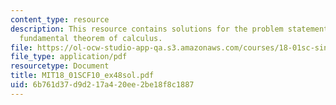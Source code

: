 ```yaml
---
content_type: resource
description: This resource contains solutions for the problem statements related to
  fundamental theorem of calculus.
file: https://ol-ocw-studio-app-qa.s3.amazonaws.com/courses/18-01sc-single-variable-calculus-fall-2010/6b761d37d9d217a420ee2be18f8c1887_MIT18_01SCF10_ex48sol.pdf
file_type: application/pdf
resourcetype: Document
title: MIT18_01SCF10_ex48sol.pdf
uid: 6b761d37-d9d2-17a4-20ee-2be18f8c1887
---
```

